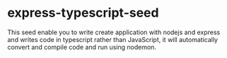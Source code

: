 # express-typescript-seed
This seed enable you to write create application with nodejs and express and writes code in typescript rather than JavaScript, it will automatically convert and compile code and run using nodemon.
